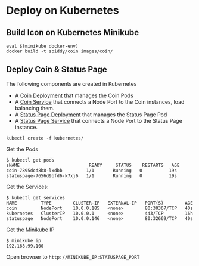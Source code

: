 # Deploy on Kubernetes

## Build Icon on Kubernetes Minikube

```shell
eval $(minikube docker-env)
docker build -t spiddy/coin images/coin/
```

## Deploy Coin & Status Page

The following components are created in Kubernetes

* A [Coin Deployment](../kubernetes/coin-deployment.yaml) that manages the Coin Pods
* A [Coin Service](../kubernetes/coin-service.yaml) that connects a Node Port to the Coin instances, load balancing them.
* A [Status Page Deployment](../kubernetes/statuspage-deployment.yaml) that manages the Status Page Pod
* A [Status Page Service](../kubernetes/statuspage-service.yaml) that connects a Node Port to the Status Page instance.

```shell
kubectl create -f kubernetes/
```

Get the Pods

```shell
$ kubectl get pods
sNAME                          READY     STATUS    RESTARTS   AGE
coin-7895dcd8b8-lxdbb         1/1       Running   0          19s
statuspage-7656d9bfd6-k7xj6   1/1       Running   0          19s
```

Get the Services:

```shell
$ kubectl get services
NAME         TYPE        CLUSTER-IP   EXTERNAL-IP   PORT(S)        AGE
coin         NodePort    10.0.0.185   <none>        80:30367/TCP   40s
kubernetes   ClusterIP   10.0.0.1     <none>        443/TCP        16h
statuspage   NodePort    10.0.0.146   <none>        80:32669/TCP   40s
```

Get the Minikube IP

```shell
$ minikube ip
192.168.99.100
```

Open browser to `http://MINIKUBE_IP:STATUSPAGE_PORT`
